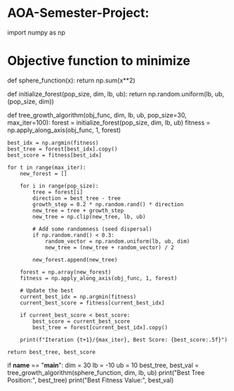 # AOA-Semester-Project:
import numpy as np

# Objective function to minimize
def sphere_function(x):
    return np.sum(x**2)

def initialize_forest(pop_size, dim, lb, ub):
    return np.random.uniform(lb, ub, (pop_size, dim))

def tree_growth_algorithm(obj_func, dim, lb, ub, pop_size=30, max_iter=100):
    forest = initialize_forest(pop_size, dim, lb, ub)
    fitness = np.apply_along_axis(obj_func, 1, forest)
    
    best_idx = np.argmin(fitness)
    best_tree = forest[best_idx].copy()
    best_score = fitness[best_idx]

    for t in range(max_iter):
        new_forest = []
        
        for i in range(pop_size):
            tree = forest[i]
            direction = best_tree - tree
            growth_step = 0.2 * np.random.rand() * direction
            new_tree = tree + growth_step
            new_tree = np.clip(new_tree, lb, ub)
            
            # Add some randomness (seed dispersal)
            if np.random.rand() < 0.3:
                random_vector = np.random.uniform(lb, ub, dim)
                new_tree = (new_tree + random_vector) / 2
            
            new_forest.append(new_tree)
        
        forest = np.array(new_forest)
        fitness = np.apply_along_axis(obj_func, 1, forest)

        # Update the best
        current_best_idx = np.argmin(fitness)
        current_best_score = fitness[current_best_idx]

        if current_best_score < best_score:
            best_score = current_best_score
            best_tree = forest[current_best_idx].copy()

        print(f"Iteration {t+1}/{max_iter}, Best Score: {best_score:.5f}")

    return best_tree, best_score

if __name__ == "__main__":
    dim = 30
    lb = -10
    ub = 10
    best_tree, best_val = tree_growth_algorithm(sphere_function, dim, lb, ub)
    print("Best Tree Position:", best_tree)
    print("Best Fitness Value:", best_val)
